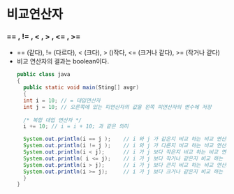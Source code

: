# 비교연산자
### == , != , < , > , <= , >=
* == (같다), != (다르다), < (크다), > ()작다, <= (크거나 같다), >= (작거나 같다)
* 비교 연산자의 결과는 boolean이다.
  ```java
  public class java
  {
    public static void main(Sting[] avgr)
    {
    int i = 10; // = 대입연산자 
    int j = 10; // 오른쪽에 있는 피연산자의 값을 왼쪽 피연산자의 변수에 저장  
    
    /* 복합 대입 연산자 */
    i += 10; // i = i + 10; 과 같은 의미

    System.out.println(i == j );    // i 와 j 가 같은지 비교 하는 비교 연산자          
    System.out.println(i != j );    // i 와 j 가 다른지 비교 하는 비교 연산자  
    System.out.println(i < j);      // i 가 j 보다 작은지 비교 하는 비교 연산자
    System.out.println( i <= j);    // i 가 j 보다 작거나 같은지 비교 하는 비교 연산자
    System.out.println(i > j);      // i 가 j 보다 큰지 비교 하는 비교 연산자
    System.out.println(i >= j);     // i 가 j 보다 크거나 같은지 비교 하는 비교 연산자
    }
  }
  ```

